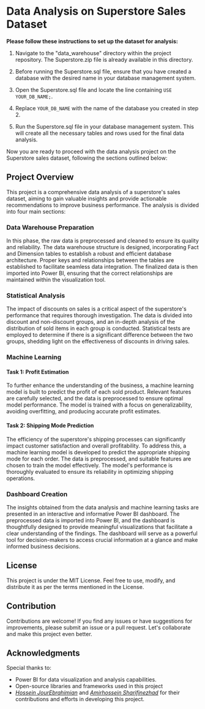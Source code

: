 # Data Analysis on Superstore Sales Dataset



**Please follow these instructions to set up the dataset for analysis:**

1. Navigate to the "data_warehouse" directory within the project repository. The Superstore.zip file is already available in this directory.

2. Before running the Superstore.sql file, ensure that you have created a database with the desired name in your database management system.

3. Open the Superstore.sql file and locate the line containing `USE YOUR_DB_NAME;`.

4. Replace `YOUR_DB_NAME` with the name of the database you created in step 2.

5. Run the Superstore.sql file in your database management system. This will create all the necessary tables and rows used for the final data analysis.

Now you are ready to proceed with the data analysis project on the Superstore sales dataset, following the sections outlined below:

## Project Overview

This project is a comprehensive data analysis of a superstore's sales dataset, aiming to gain valuable insights and provide actionable recommendations to improve business performance. The analysis is divided into four main sections:

### Data Warehouse Preparation

In this phase, the raw data is preprocessed and cleaned to ensure its quality and reliability. The data warehouse structure is designed, incorporating Fact and Dimension tables to establish a robust and efficient database architecture. Proper keys and relationships between the tables are established to facilitate seamless data integration. The finalized data is then imported into Power BI, ensuring that the correct relationships are maintained within the visualization tool.

### Statistical Analysis

The impact of discounts on sales is a critical aspect of the superstore's performance that requires thorough investigation. The data is divided into discount and non-discount groups, and an in-depth analysis of the distribution of sold items in each group is conducted. Statistical tests are employed to determine if there is a significant difference between the two groups, shedding light on the effectiveness of discounts in driving sales.

### Machine Learning

#### Task 1: Profit Estimation

To further enhance the understanding of the business, a machine learning model is built to predict the profit of each sold product. Relevant features are carefully selected, and the data is preprocessed to ensure optimal model performance. The model is trained with a focus on generalizability, avoiding overfitting, and producing accurate profit estimates.

#### Task 2: Shipping Mode Prediction

The efficiency of the superstore's shipping processes can significantly impact customer satisfaction and overall profitability. To address this, a machine learning model is developed to predict the appropriate shipping mode for each order. The data is preprocessed, and suitable features are chosen to train the model effectively. The model's performance is thoroughly evaluated to ensure its reliability in optimizing shipping operations.

### Dashboard Creation

The insights obtained from the data analysis and machine learning tasks are presented in an interactive and informative Power BI dashboard. The preprocessed data is imported into Power BI, and the dashboard is thoughtfully designed to provide meaningful visualizations that facilitate a clear understanding of the findings. The dashboard will serve as a powerful tool for decision-makers to access crucial information at a glance and make informed business decisions.

## License

This project is under the MIT License. Feel free to use, modify, and distribute it as per the terms mentioned in the License.

## Contribution

Contributions are welcome! If you find any issues or have suggestions for improvements, please submit an issue or a pull request. Let's collaborate and make this project even better.

## Acknowledgments
Special thanks to:
- Power BI for data visualization and analysis capabilities.
- Open-source libraries and frameworks used in this project
-  [*Hossein JourEbrahimian*](https://github.com/H055EIN) and [*Amirhossein Sharifinezhad*](https://github.com/Powerostad) for their contributions and efforts in developing this project.